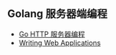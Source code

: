 
## Golang 服务器端编程

- [Go HTTP 服务器编程](https://cizixs.com/2016/08/17/golang-http-server-side/)
- [Writing Web Applications](https://golang.google.cn/doc/articles/wiki/)